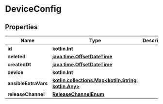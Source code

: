 
# DeviceConfig

## Properties
Name | Type | Description | Notes
------------ | ------------- | ------------- | -------------
**id** | **kotlin.Int** |  |  [readonly]
**deleted** | [**java.time.OffsetDateTime**](java.time.OffsetDateTime.md) |  |  [readonly]
**createdDt** | [**java.time.OffsetDateTime**](java.time.OffsetDateTime.md) |  |  [readonly]
**device** | **kotlin.Int** |  | 
**ansibleExtraVars** | [**kotlin.collections.Map&lt;kotlin.String, kotlin.Any&gt;**](kotlin.Any.md) |  |  [optional]
**releaseChannel** | [**ReleaseChannelEnum**](ReleaseChannelEnum.md) |  |  [optional]



